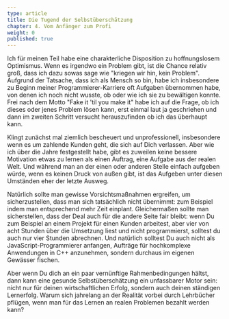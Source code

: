```yaml
---
type: article
title: Die Tugend der Selbstüberschätzung
chapter: 4. Vom Anfänger zum Profi
weight: 0
published: true
---
```


Ich für meinen Teil habe eine charakterliche Disposition zu hoffnungslosem Optimismus. Wenn es irgendwo ein Problem gibt, ist die Chance relativ groß, dass ich dazu sowas sage wie "kriegen wir hin, kein Problem". Aufgrund der Tatsache, dass ich als Mensch so bin, habe ich insbesondere zu Beginn meiner Programmierer-Karriere oft Aufgaben übernommen habe, von denen ich noch nicht wusste, ob oder wie ich sie zu bewältigen konnte. Frei nach dem Motto "Fake it 'til you make it" habe ich auf die Frage, ob ich dieses oder jenes Problem lösen kann, erst einmal laut ja geschriehen und dann im zweiten Schritt versucht herauszufinden ob ich das überhaupt kann.

Klingt zunächst mal ziemlich bescheuert und unprofessionell, insbesondere wenn es um zahlende Kunden geht, die sich auf Dich verlassen. Aber wie ich über die Jahre festgestellt habe, gibt es zuweilen keine bessere Motivation etwas zu lernen als einen Auftrag, eine Aufgabe aus der realen Welt. Und während man an der einen oder anderen Stelle einfach aufgeben würde, wenn es keinen Druck von außen gibt, ist das Aufgeben unter diesen Umständen eher der letzte Ausweg.

Natürlich sollte man gewisse Vorsichtsmaßnahmen ergreifen, um sicherzustellen, dass man sich tatsächlich nicht übernimmt: zum Beispiel indem man entsprechend mehr Zeit einplant. Gleichermaßen sollte man sicherstellen, dass der Deal auch für die andere Seite fair bleibt: wenn Du zum Beispiel an einem Projekt für einen Kunden arbeitest, aber vier von acht Stunden über die Umsetzung liest und nicht programmierst, solltest du auch nur vier Stunden abrechnen. Und natürlich solltest Du auch nicht als JavaScript-Programmierer anfangen, Aufträge für hochkomplexe Anwendungen in C++ anzunehmen, sondern durchaus im eigenen Gewässer fischen.

Aber wenn Du dich an ein paar vernünftige Rahmenbedingungen hältst, dann kann eine gesunde Selbstüberschätzung ein unfassbarer Motor sein: nicht nur für deinen wirtschaftlichen Erfolg, sondern auch deinen ständigen Lernerfolg. Warum sich jahrelang an der Realität vorbei durch Lehrbücher pflügen, wenn man für das Lernen an realen Problemen bezahlt werden kann?
